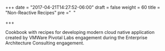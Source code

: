 +++
date = "2017-04-21T14:27:52-06:00"
draft = false
weight = 60
title = "Non-Reactive Recipes"
pre ="<i class='fa fa-cutlery'></i>&nbsp;&nbsp;"

+++

Cookbook with recipes for developing modern cloud native application created by VMWare Pivotal Labs engagement during the Enterprise Architecture Consulting engagement.
